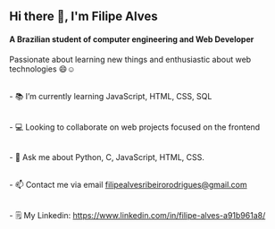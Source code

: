 ## Hi there 👋, I'm Filipe Alves

#### A Brazilian student of computer engineering and Web Developer
Passionate about learning new things and enthusiastic about web technologies 😄☺️

<br>- 📚  I’m currently learning JavaScript, HTML, CSS, SQL

<br>- 💻 Looking to collaborate on web projects focused on the frontend

<br>- 🧐 Ask me about Python, C, JavaScript, HTML, CSS.

<br>- 📫 Contact me via email filipealvesribeirorodrigues@gmail.com

<br>- 🗒️ My Linkedin: https://www.linkedin.com/in/filipe-alves-a91b961a8/


